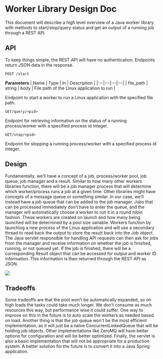 # Worker Library Design Doc

This document will describe a high level overview of a Java worker library with methods to start/stop/query status and get an output of a running job through a REST API.

## API

To keep things simple, the REST API will have no authentication. Endpoints return JSON data in the response.

    POST /start
**Parameters**
| Name | Type  | In | Description |
|:--|:--|:--|:--|
| file_path | string | body | File path of the Linux application to run |

Endpoint to start a worker to run a Linux application with the specified file path.

    GET/query/<pid>
Endpoint for retrieving information on the status of a running process/worker with a specified process id integer.
  
    GET/stop/<pid>
Endpoint for stopping a running process/worker with a specified process id integer.

## Design

Fundamentally, we’ll have a concept of a job, process/worker pool, job queue, job manager and a result. Similar to how many other workers libraries function, there will be a job manager process that will determine which worker/process runs a job at a given time. Other libraries might have concepts of a message queue or something similar. In our case, we’ll instead have a job queue that can be added to the job manager. Jobs that can be processed immediately don’t have to enter the queue, and the manager will automatically choose a worker to run it in a round robin fashion. These workers are created on launch and how many being launched will be determined by a pool size variable. Workers function by launching a new process of the Linux application and will use a secondary thread to read back the output to store the result back into the Job object. The Java servlet responsible for handling API requests can then ask for jobs from the manager and receive information on whether the job is finished, running, or not queued yet. If the job is finished, there will be a corresponding Result object that can be accessed for output and worker ID information. This information is then returned through the REST API as JSON. 

![](https://i.imgur.com/LfoYLAw.jpg)

## Tradeoffs
Some tradeoffs are that the pool won't be automatically expanded, so on high loads the tasks could take much longer. We don't consume as much resources this way, but performance wise it could suffer. One way to improve on this in the future is to auto scale the workers as needed based on load. Another thing is that the job queue won't be the most efficient implementation, as it will just be a naïve ConcurrentLinkedQueue that will be holding job objects. Other implementations like ZeroMQ will have better options for configuration and will be better optimized. Finally, the servlet is also a basic implementation that will not be appropriate for a production system. A better solution for the future is to convert it into a Java Spring application.
